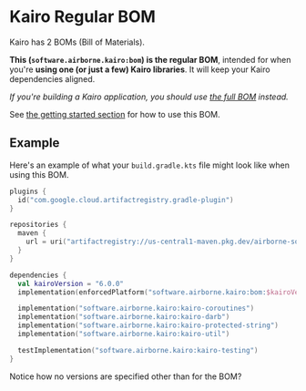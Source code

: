 # Kairo Regular BOM

Kairo has 2 BOMs (Bill of Materials).

**This (`software.airborne.kairo:bom`) is the regular BOM**,
intended for when you're **using one (or just a few) Kairo libraries**.
It will keep your Kairo dependencies aligned.

_If you're building a Kairo application,
you should use [the full BOM](../bom-full) instead._

See [the getting started section](..) for how to use this BOM.

## Example

Here's an example of what your `build.gradle.kts` file might look like
when using this BOM.

```kotlin
plugins {
  id("com.google.cloud.artifactregistry.gradle-plugin")
}

repositories {
  maven {
    url = uri("artifactregistry://us-central1-maven.pkg.dev/airborne-software/maven")
  }
}

dependencies {
  val kairoVersion = "6.0.0"
  implementation(enforcedPlatform("software.airborne.kairo:bom:$kairoVersion"))

  implementation("software.airborne.kairo:kairo-coroutines")
  implementation("software.airborne.kairo:kairo-darb")
  implementation("software.airborne.kairo:kairo-protected-string")
  implementation("software.airborne.kairo:kairo-util")

  testImplementation("software.airborne.kairo:kairo-testing")
}
```

Notice how no versions are specified other than for the BOM?
